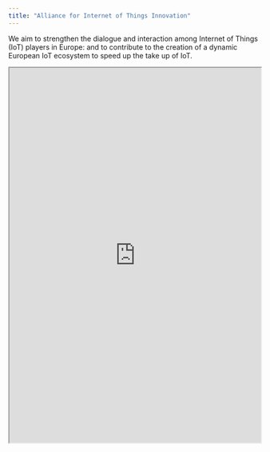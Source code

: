 ```yaml
---
title: "Alliance for Internet of Things Innovation"
---
```


We aim to strengthen the dialogue and interaction among Internet of Things (IoT) players in Europe: and to contribute to the creation of a dynamic European IoT ecosystem to speed up the take up of IoT.

<iframe height="750" width="100%" src="https://ewelton.github.io/ktest/wiki.html#Alliance%20for%20Internet%20of%20Things%20Innovation"></iframe>
